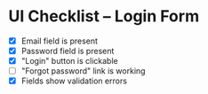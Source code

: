 # UI Checklist – Login Form

- [x] Email field is present  
- [x] Password field is present  
- [x] "Login" button is clickable  
- [ ] "Forgot password" link is working  
- [x] Fields show validation errors  